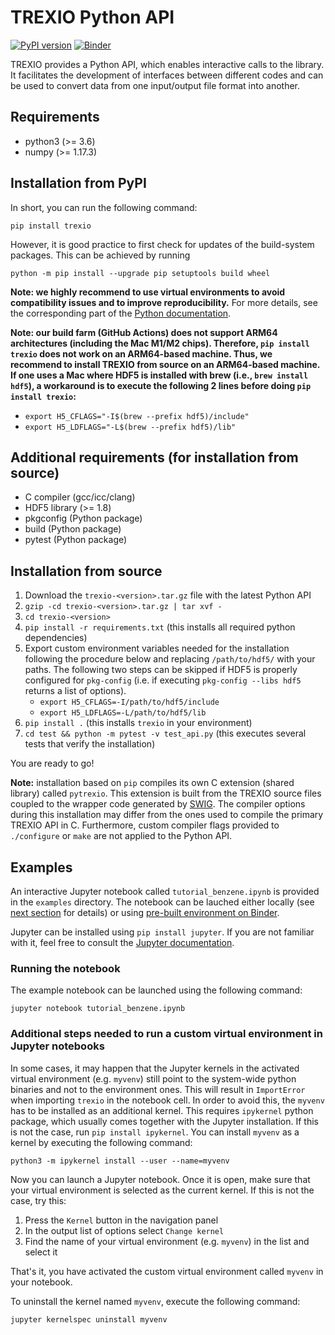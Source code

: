 
# TREXIO Python API

[![PyPI version](https://badge.fury.io/py/trexio.svg)](https://badge.fury.io/py/trexio)
[![Binder](https://mybinder.org/badge_logo.svg)](https://mybinder.org/v2/gh/TREX-CoE/trexio-tutorials/HEAD)

TREXIO provides a Python API, which enables interactive calls to the library.
It facilitates the development of interfaces between different codes and
can be used to convert data from one input/output file format into another.


## Requirements

- python3 	(>= 3.6)
- numpy		  (>= 1.17.3)

## Installation from PyPI

In short, you can run the following command:

`pip install trexio`

However, it is good practice to first check for updates of the build-system packages. This can be achieved by running

`python -m pip install --upgrade pip setuptools build wheel`

**Note: we highly recommend to use virtual environments to avoid compatibility issues and to improve reproducibility.**
For more details, see the corresponding part of the [Python documentation](https://docs.python.org/3/library/venv.html#creating-virtual-environments).

**Note: our build farm (GitHub Actions) does not support ARM64 architectures (including the Mac M1/M2 chips). Therefore, `pip install trexio` does not work on an ARM64-based machine. Thus, we recommend to install TREXIO from source on an ARM64-based machine. If one uses a Mac where HDF5 is installed with brew (i.e., `brew install hdf5`), a workaround is to execute the following 2 lines before doing `pip install trexio`:**

- `export H5_CFLAGS="-I$(brew --prefix hdf5)/include"`
- `export H5_LDFLAGS="-L$(brew --prefix hdf5)/lib"`

## Additional requirements (for installation from source)

- C compiler 	  (gcc/icc/clang)
- HDF5 library	(>= 1.8)
- pkgconfig     (Python package)
- build         (Python package)
- pytest        (Python package)

## Installation from source

1. Download the `trexio-<version>.tar.gz` file with the latest Python API
2. `gzip -cd trexio-<version>.tar.gz | tar xvf -`
3. `cd trexio-<version>`
4. `pip install -r requirements.txt` (this installs all required python dependencies)
5. Export custom environment variables needed for the installation following the procedure below and replacing `/path/to/hdf5/` with your paths.
The following two steps can be skipped if HDF5 is properly configured for `pkg-config` (i.e. if executing `pkg-config --libs hdf5` returns a list of options).
   - `export H5_CFLAGS=-I/path/to/hdf5/include`
   - `export H5_LDFLAGS=-L/path/to/hdf5/lib`
6. `pip install .` (this installs `trexio` in your environment)
7. `cd test && python -m pytest -v test_api.py` (this executes several tests that verify the installation)

You are ready to go!

**Note:**
installation based on `pip` compiles its own C extension (shared library) called `pytrexio`.
This extension is built from the TREXIO source files coupled to the wrapper code generated by [SWIG](http://www.swig.org/).
The compiler options during this installation may differ from the ones used to compile the primary TREXIO API in C.
Furthermore, custom compiler flags provided to `./configure` or `make` are not applied to the Python API.


## Examples

An interactive Jupyter notebook called `tutorial_benzene.ipynb` is provided in the `examples` directory.
The notebook can be lauched either locally (see [next section](#Running-the-notebook) for details) or using [pre-built environment on Binder](https://mybinder.org/v2/gh/TREX-CoE/trexio-tutorials/HEAD?filepath=notebooks%2Ftutorial_benzene.ipynb).

Jupyter can be installed using `pip install jupyter`. If you are not familiar with it, feel free to consult the [Jupyter documentation](https://jupyter-notebook.readthedocs.io/en/stable/notebook.html).


### Running the notebook

The example notebook can be launched using the following command:

`jupyter notebook tutorial_benzene.ipynb`


### Additional steps needed to run a custom virtual environment in Jupyter notebooks

In some cases, it may happen that the Jupyter kernels in the activated virtual environment (e.g. `myvenv`) still point to the system-wide python binaries and not to the environment ones.
This will result in `ImportError` when importing `trexio` in the notebook cell. In order to avoid this, the `myvenv` has to be installed as an additional kernel.
This requires `ipykernel` python package, which usually comes together with the Jupyter installation. If this is not the case, run `pip install ipykernel`.
You can install `myvenv` as a kernel by executing the following command:

`python3 -m ipykernel install --user --name=myvenv`

Now you can launch a Jupyter notebook. Once it is open, make sure that your virtual environment is selected as the current kernel.
If this is not the case, try this:

1. Press the `Kernel` button in the navigation panel
2. In the output list of options select `Change kernel`
3. Find the name of your virtual environment (e.g. `myvenv`) in the list and select it

That's it, you have activated the custom virtual environment called `myvenv` in your notebook.

To uninstall the kernel named `myvenv`, execute the following command:

`jupyter kernelspec uninstall myvenv`
